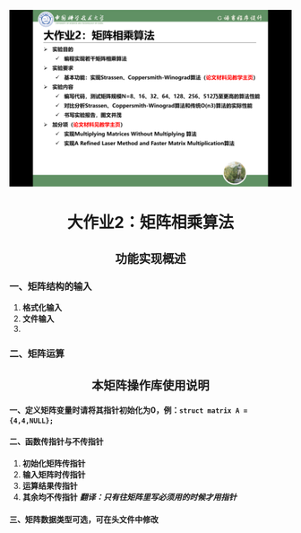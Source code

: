 ![alt text](题目要求.png)
# <center>大作业2：矩阵相乘算法</center>
## <center>功能实现概述</center>
### 一、矩阵结构的输入
1. **格式化输入**
2. **文件输入**
3. 
### 二、矩阵运算

## <center>本矩阵操作库使用说明</center>
#### 一、**定义矩阵变量时请将其指针初始化为0，例：**`struct matrix A = {4,4,NULL};`

#### 二、函数传指针与不传指针
1. **初始化矩阵传指针**
2. **输入矩阵时传指针**
3. **运算结果传指针**
4. **其余均不传指针**
___*翻译：只有往矩阵里写必须用的时候才用指针*___
#### 三、矩阵数据类型可选，可在头文件中修改
